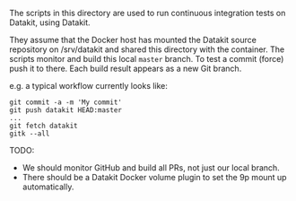 The scripts in this directory are used to run continuous integration tests on Datakit, using Datakit.

They assume that the Docker host has mounted the Datakit source repository on /srv/datakit and shared this directory with the container. The scripts monitor and build this local `master` branch. To test a commit (force) push it to there. Each build result appears as a new Git branch.

e.g. a typical workflow currently looks like:

    git commit -a -m 'My commit'
    git push datakit HEAD:master
    ...
    git fetch datakit
    gitk --all

TODO:

- We should monitor GitHub and build all PRs, not just our local branch.
- There should be a Datakit Docker volume plugin to set the 9p mount up automatically.
